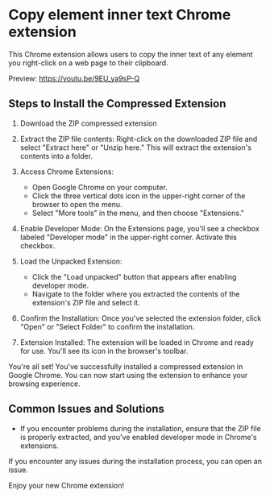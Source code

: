 # Copy element inner text Chrome extension

This Chrome extension allows users to copy the inner text of any element you right-click on a web page to their clipboard.

Preview: https://youtu.be/9EU_ya9sP-Q

## Steps to Install the Compressed Extension

1. Download the ZIP compressed extension

2. Extract the ZIP file contents: Right-click on the downloaded ZIP file and select "Extract here" or "Unzip here." This will extract the extension's contents into a folder.

3. Access Chrome Extensions:
   - Open Google Chrome on your computer.
   - Click the three vertical dots icon in the upper-right corner of the browser to open the menu.
   - Select "More tools" in the menu, and then choose "Extensions."

4. Enable Developer Mode: On the Extensions page, you'll see a checkbox labeled "Developer mode" in the upper-right corner. Activate this checkbox.

5. Load the Unpacked Extension:
   - Click the "Load unpacked" button that appears after enabling developer mode.
   - Navigate to the folder where you extracted the contents of the extension's ZIP file and select it.

6. Confirm the Installation: Once you've selected the extension folder, click "Open" or "Select Folder" to confirm the installation.

7. Extension Installed: The extension will be loaded in Chrome and ready for use. You'll see its icon in the browser's toolbar.

You're all set! You've successfully installed a compressed extension in Google Chrome. You can now start using the extension to enhance your browsing experience.

## Common Issues and Solutions

- If you encounter problems during the installation, ensure that the ZIP file is properly extracted, and you've enabled developer mode in Chrome's extensions.

If you encounter any issues during the installation process, you can open an issue.

Enjoy your new Chrome extension!
